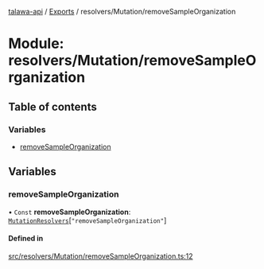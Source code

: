 [talawa-api](../README.md) / [Exports](../modules.md) / resolvers/Mutation/removeSampleOrganization

# Module: resolvers/Mutation/removeSampleOrganization

## Table of contents

### Variables

- [removeSampleOrganization](resolvers_Mutation_removeSampleOrganization.md#removesampleorganization)

## Variables

### removeSampleOrganization

• `Const` **removeSampleOrganization**: [`MutationResolvers`](types_generatedGraphQLTypes.md#mutationresolvers)[``"removeSampleOrganization"``]

#### Defined in

[src/resolvers/Mutation/removeSampleOrganization.ts:12](https://github.com/PalisadoesFoundation/talawa-api/blob/708df7e/src/resolvers/Mutation/removeSampleOrganization.ts#L12)
